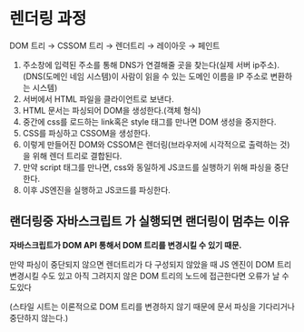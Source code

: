 # 렌더링 과정

DOM 트리 → CSSOM 트리 → 렌더트리 → 레이아웃 → 페인트

1. 주소창에 입력된 주소를 통해 DNS가 연결해줄 곳을 찾는다(실제 서버 ip주소).
   (DNS(도메인 네임 시스템)이 사람이 읽을 수 있는 도메인 이름을 IP 주소로 변환하는 시스템)
2. 서버에서 HTML 파일을 클라이언트로 보낸다.
3. HTML 문서는 파싱되어 DOM을 생성한다.(객체 형식)
4. 중간에 css를 로드하는 link혹은 style 태그를 만나면 DOM 생성을 중지한다.
5. CSS를 파싱하고 CSSOM을 생성한다.
6. 이렇게 만들어진 DOM와 CSSOM은 렌더링(브라우저에 시각적으로 출력하는 것)을 위해 렌더 트리로 결합된다.
7. 만약 script 태그를 만나면, css와 동일하게 JS코드를 실행하기 위해 파싱을 중단한다.
8. 이후 JS엔진을 실행하고 JS코드를 파싱한다.
   <br/>

## 랜더링중 자바스크립트 가 실행되면 랜더링이 멈추는 이유

**자바스크립트가 DOM API 통해서 DOM 트리를 변경시킬 수 있기 때문.**

만약 파싱이 중단되지 않으면 렌더트리가 다 구성되지 않았을 때 JS 엔진이 DOM 트리 변경시킬 수도 있고 아직 그려지지 않은 DOM 트리의 노드에 접근한다면 오류가 날 수도있다

(스타일 시트는 이론적으로 DOM 트리를 변경하지 않기 때문에 문서 파싱을 기다리거나 중단하지 않는다.)
